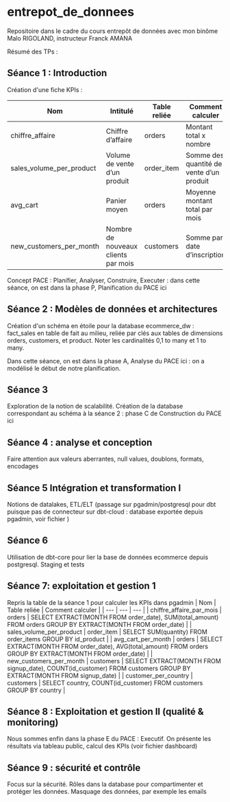 # entrepot_de_donnees
Repositoire dans le cadre du cours entrepôt de données avec mon binôme Malo RIGOLAND, instructeur Franck AMANA

Résumé des TPs :

## Séance 1 : Introduction
Création d'une fiche KPIs :

| Nom | Intitulé | Table reliée | Comment calculer |
| --- | --- | --- | --- |
| chiffre_affaire | Chiffre d’affaire | orders | Montant total x nombre |
| sales_volume_per_product | Volume de vente d’un produit | order_item | Somme des quantité de vente d’un produit |
| avg_cart | Panier moyen | orders | Moyenne montant total par mois |
| new_customers_per_month | Nombre de nouveaux clients par mois | customers | Somme par date d’inscription |

Concept PACE : Planifier, Analyser, Construire, Executer : dans cette séance, on est dans la phase P, Planification du PACE ici

## Séance 2 : Modèles de données et architectures
Création d'un schéma en étoile pour la database ecommerce_dw : fact_sales en table de fait au milieu, reliée par clés aux tables de dimensions orders, customers, et product. Noter les cardinalités 0,1 to many et 1 to many.

Dans cette séance, on est dans la phase A, Analyse du PACE ici : on a modélisé le début de notre planification.

## Séance 3
Exploration de la notion de scalabilité. Création de la database correspondant au schéma à la séance 2 : phase C de Construction du PACE ici

## Séance 4 : analyse et conception
Faire attention aux valeurs aberrantes, null values, doublons, formats, encodages

## Séance 5 Intégration et transformation I
Notions de datalakes, ETL/ELT (passage sur pgadmin/postgresql pour dbt puisque pas de connecteur sur dbt-cloud : database exportée depuis pgadmin, voir fichier )

## Séance 6
Utilisation de dbt-core pour lier la base de données ecommerce depuis postgresql. Staging et tests

## Séance 7: exploitation et gestion 1
Repris la table de la séance 1 pour calculer les KPIs dans pgadmin
| Nom | Table reliée | Comment calculer |
| --- | --- | --- |
| chiffre_affaire_par_mois | orders | SELECT EXTRACT(MONTH FROM order_date), SUM(total_amount) FROM orders GROUP BY EXTRACT(MONTH FROM order_date) |
| sales_volume_per_product | order_item | SELECT SUM(quantity) FROM order_items GROUP BY id_product |
| avg_cart_per_month | orders | SELECT EXTRACT(MONTH FROM order_date), AVG(total_amount) FROM orders GROUP BY EXTRACT(MONTH FROM order_date) |
| new_customers_per_month | customers | SELECT EXTRACT(MONTH FROM signup_date), COUNT(id_customer) FROM customers GROUP BY EXTRACT(MONTH FROM signup_date) |
| customer_per_country | customers | SELECT country, COUNT(id_customer) FROM customers GROUP BY country |

## Séance 8 : Exploitation et gestion II (qualité & monitoring)
Nous sommes enfin dans la phase E du PACE : Executif. On présente les résultats via tableau public, calcul des KPIs (voir fichier dashboard)

## Séance 9 : sécurité et contrôle
Focus sur la sécurité. Rôles dans la database pour compartimenter et protéger les données. Masquage des données, par exemple les emails
